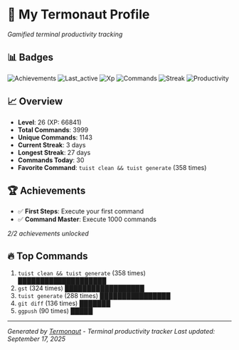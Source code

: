 # 🚀 My Termonaut Profile

*Gamified terminal productivity tracking*

## 📊 Badges

![Achievements](https://img.shields.io/badge/Achievements-5%2F10-blue?style=flat-square&logo=terminal&logoColor=white) ![Last_active](https://img.shields.io/badge/Last+Active-9h+ago-yellow?style=flat-square&logo=terminal&logoColor=white) ![Xp](https://img.shields.io/badge/XP-Level+26+%2866841%2F72900%29-orange?style=flat-square&logo=terminal&logoColor=white) ![Commands](https://img.shields.io/badge/Commands-3999-blue?style=flat-square&logo=terminal&logoColor=white) ![Streak](https://img.shields.io/badge/Streak-3+days-green?style=flat-square&logo=terminal&logoColor=white) ![Productivity](https://img.shields.io/badge/Productivity-80.0%25-green?style=flat-square&logo=terminal&logoColor=white) 

## 📈 Overview

- **Level**: 26 (XP: 66841)
- **Total Commands**: 3999
- **Unique Commands**: 1143
- **Current Streak**: 3 days
- **Longest Streak**: 27 days
- **Commands Today**: 30
- **Favorite Command**: `tuist clean && tuist generate` (358 times)

## 🏆 Achievements

- ✅ **First Steps**: Execute your first command
- ✅ **Command Master**: Execute 1000 commands

*2/2 achievements unlocked*

## 🔥 Top Commands

1. `tuist clean && tuist generate` (358 times) ████████████████████
2. `gst` (324 times) ██████████████████
3. `tuist generate` (288 times) ████████████████
4. `git diff` (136 times) ███████
5. `ggpush` (90 times) █████

---

*Generated by [Termonaut](https://github.com/oiahoon/termonaut) - Terminal productivity tracker*
*Last updated: September 17, 2025*
